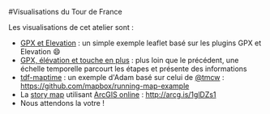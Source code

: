 #Visualisations du Tour de France

Les visualisations de cet atelier sont :
- [GPX et Elevation](./gpx-and-elevation/) : un simple exemple leaflet basé sur les plugins GPX et Elevation :smile:
- [GPX, élévation et touche en plus](./gpx-elevation-and-custom-js/) : plus loin que le précédent, une échelle temporelle parcourt les étapes et présente des informations
- [tdf-maptime](http://abenrob.com/tdf-maptime/#1) : un exemple d'Adam basé sur celui de [@tmcw](https://github.com/tmcw) : https://github.com/mapbox/running-map-example
- La [story map](http://storymaps.arcgis.com/) utilisant [ArcGIS online](http://www.arcgis.com/) : http://arcg.is/1glDZs1
- Nous attendons la votre !
